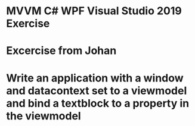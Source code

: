 # MVVM C# WPF Visual Studio 2019 Exercise

# Excercise from Johan
# Write an application with a window and datacontext set to a viewmodel and bind a textblock to a property in the viewmodel
